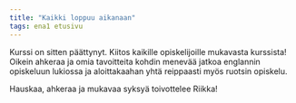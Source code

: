 ```yaml
---
title: "Kaikki loppuu aikanaan"
tags: ena1 etusivu
---
```


Kurssi on sitten päättynyt. Kiitos kaikille opiskelijoille mukavasta kurssista! Oikein ahkeraa ja omia tavoitteita kohdin menevää jatkoa englannin opiskeluun lukiossa ja aloittakaahan yhtä reippaasti myös ruotsin opiskelu.

Hauskaa, ahkeraa ja mukavaa syksyä toivottelee Riikka!
